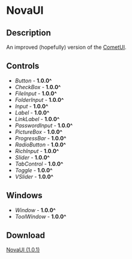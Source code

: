 # NovaUI
## Description
An improved (hopefully) version of the [CometUI](https://github.com/Lexz-08/CometUI).

## Controls
  - *Button* - **1.0.0^**
  - *CheckBox* - **1.0.0^**
  - *FileInput* - **1.0.0^**
  - *FolderInput* - **1.0.0^**
  - *Input* - **1.0.0^**
  - *Label* - **1.0.0^**
  - *LinkLabel* - **1.0.0^**
  - *PasswordInput* - **1.0.0^**
  - *PictureBox* - **1.0.0^**
  - *ProgressBar* - **1.0.0^**
  - *RadioButton* - **1.0.0^**
  - *RichInput* - **1.0.0^**
  - *Slider* - **1.0.0^**
  - *TabControl* - **1.0.0^**
  - *Toggle* - **1.0.0^**
  - *VSlider* - **1.0.0^**

## Windows
  - *Window* - **1.0.0^**
  - *ToolWindow* - **1.0.0^**

## Download
[NovaUI (1.0.1)](https://github.com/Lexz-08/NovaUI/releases/latest/download/NovaUI.dll)
